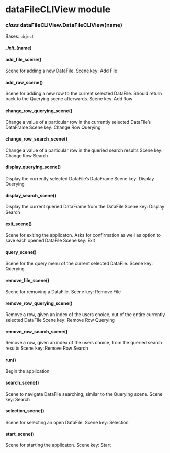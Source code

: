 # dataFileCLIView module


### _class_ dataFileCLIView.DataFileCLIView(name)
Bases: `object`


#### \__init__(name)

#### add_file_scene()
Scene for adding a new DataFile.
Scene key: Add File


#### add_row_scene()
Scene for adding a new row to the current selected DataFile.
Should return back to the Querying scene afterwards.
Scene key: Add Row


#### change_row_querying_scene()
Change a value of a particular row in the currently selected DataFile’s DataFrame
Scene key: Change Row Querying


#### change_row_search_scene()
Change a value of a particular row in the queried search results
Scene key: Change Row Search


#### display_querying_scene()
Display the currently selected DataFile’s DataFrame
Scene key: Display Querying


#### display_search_scene()
Display the current queried DataFrame from the DataFile
Scene key: Display Search


#### exit_scene()
Scene for exiting the applicaton.
Asks for confirmation as well as option to save each opened DataFile
Scene key: Exit


#### query_scene()
Scene for the query menu of the current selected DataFile.
Scene key: Querying


#### remove_file_scene()
Scene for removing a DataFile.
Scene key: Remove File


#### remove_row_querying_scene()
Remove a row, given an index of the users choice, out of the entire currently selected DataFile
Scene key: Remove Row Querying


#### remove_row_search_scene()
Remove a row, given an index of the users choice, from the queried search results
Scene key: Remove Row Search


#### run()
Begin the application


#### search_scene()
Scene to navigate DataFile searching, similar to the Querying scene.
Scene key: Search


#### selection_scene()
Scene for selecting an open DataFile.
Scene key: Selection


#### start_scene()
Scene for starting the applicaton.
Scene key: Start
